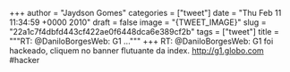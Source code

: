 
+++
author = "Jaydson Gomes"
categories = ["tweet"]
date = "Thu Feb 11 11:34:59 +0000 2010"
draft = false
image = "{TWEET_IMAGE}"
slug = "22a1c7f4dbfd443cf422ae0f6448dca6e389cf2b"
tags = ["tweet"]
title = """RT: @DaniloBorgesWeb: G1 ..."""
+++
RT: @DaniloBorgesWeb: G1 foi hackeado, cliquem no banner flutuante da index. http://g1.globo.com #hacker
